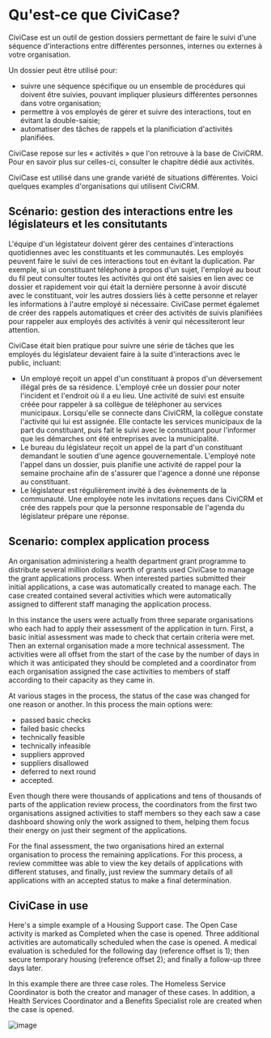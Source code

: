 Qu'est-ce que CiviCase?
=======================

CiviCase est un outil de gestion dossiers permettant de faire le suivi d'une séquence d'interactions entre différentes personnes, internes ou externes à votre organisation.

Un dossier peut être utilisé pour:

- suivre une séquence spécifique ou un ensemble de procédures qui doivent être suivies, pouvant impliquer plusieurs différentes personnes dans votre organisation;
- permettre à vos employés de gérer et suivre des interactions, tout en évitant la double-saisie;
- automatiser des tâches de rappels et la planificiation d'activités planifiées.

CiviCase repose sur les « activités » que l'on retrouve à la base de CiviCRM. Pour en savoir plus sur celles-ci, consulter le chapitre dédié aux activités.

CiviCase est utilisé dans une grande variété de situations différentes. Voici quelques examples d'organisations qui utilisent CiviCRM.

Scénario: gestion des interactions entre les législateurs et les consitutants
------------------------------------------------------

L'équipe d'un légistateur doivent gérer des centaines d'interactions quotidiennes avec les constituants et les communautés. Les employés peuvent faire le suivi de ces interactions tout en évitant la duplication. Par exemple, si un constituant téléphone à propos d'un sujet, l'employé au bout du fil peut consulter toutes les activités qui ont été saisies en lien avec ce dossier et rapidement voir qui était la dernière personne à avoir discuté avec le constituant, voir les autres dossiers liés à cette personne et relayer les informations à l'autre employé si nécessaire. CiviCase permet égalemet de créer des rappels automatiques et créer des activités de suivis planifiées pour rappeler aux employés des activités à venir qui nécessiteront leur attention.

CiviCase était bien pratique pour suivre une série de tâches que les employés du législateur devaient faire à la suite d'interactions avec le public, incluant:

- Un employé reçoit un appel d'un constituant à propos d'un déversement illégal près de sa résidence. L'employé crée un dossier pour noter l'incident et l'endroit où il a eu lieu. Une activité de suivi est ensuite créée pour rappeler à sa collègue de téléphoner au services municipaux. Lorsqu'elle se connecte dans CiviCRM, la collègue constate l'activité qui lui est assignée. Elle contacte les services municipaux de la part du constituant, puis fait le suivi avec le constituant pour l'informer que les démarches ont été entreprises avec la municipalité.
- Le bureau du législateur reçoit un appel de la part d'un constituant demandant le soutien d'une agence gouvernementale. L'employé note l'appel dans un dossier, puis planifie une activité de rappel pour la semaine prochaine afin de s'assurer que l'agence a donné une réponse au constituant.
- Le législateur est régulièrement invité à des évènements de la communauté. Une employée note les invitations reçues dans CiviCRM et crée des rappels pour que la personne responsable de l'agenda du législateur prépare une réponse.

Scenario: complex application process
--------------------------------------

An organisation administering a health department grant programme to
distribute several million dollars worth of grants used CiviCase to
manage the grant applications process. When interested parties submitted
their initial applications, a case was automatically created to manage
each. The case created contained several activities which were
automatically assigned to different staff managing the application
process.

In this instance the users were actually from three separate
organisations who each had to apply their assessment of the application
in turn. First, a basic initial assessment was made to check that
certain criteria were met. Then an external organisation made a more
technical assessment. The activities were all offset from the start of
the case by the number of days in which it was anticipated they should
be completed and a coordinator from each organisation assigned the case
activities to members of staff according to their capacity as they came
in.

At various stages in the process, the status of the case was changed for
one reason or another. In this process the main options were:

-   passed basic checks
-   failed basic checks
-   technically feasible
-   technically infeasible
-   suppliers approved
-   suppliers disallowed
-   deferred to next round
-   accepted.

Even though there were thousands of applications and tens of thousands
of parts of the application review process, the coordinators from the
first two organisations assigned activities to staff members so they
each saw a case dashboard showing only the work assigned to them,
helping them focus their energy on just their segment of the
applications.

For the final assessment, the two organisations hired an external
organisation to process the remaining applications. For this process, a
review committee was able to view the key details of applications with
different statuses, and finally, just review the summary details of all
applications with an accepted status to make a final determination.

CiviCase in use 
-----------------

Here's a simple example of a Housing Support case. The Open Case
activity is marked as Completed when the case is opened. Three
additional activities are automatically scheduled when the case is
opened. A medical evaluation is scheduled for the following day
(reference offset is 1); then secure temporary housing (reference offset
2); and finally a follow-up three days later.

In this example there are three case roles. The Homeless Service
Coordinator is both the creator and manager of these cases. In addition,
a Health Services Coordinator and a Benefits Specialist role are created
when the case is opened.

![image](/img/Simple%20housing%20case.PNG)
